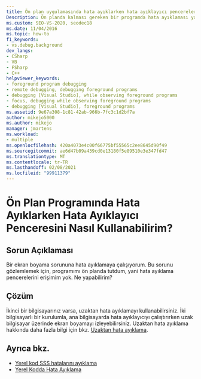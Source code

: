```yaml
---
title: Ön plan uygulamasında hata ayıklarken hata ayıklayıcı pencerelerini kullanma | Microsoft Docs
Description: Ön planda kalması gereken bir programda hata ayıklaması yapıyorsanız, arka planda yerleştirmekten kaçınmak için uzaktan hata ayıklamayı kullanın.
ms.custom: SEO-VS-2020, seodec18
ms.date: 11/04/2016
ms.topic: how-to
f1_keywords:
- vs.debug.background
dev_langs:
- CSharp
- VB
- FSharp
- C++
helpviewer_keywords:
- foreground program debugging
- remote debugging, debugging foreground programs
- debugging [Visual Studio], while observing foreground programs
- focus, debugging while observing foreground programs
- debugging [Visual Studio], foreground programs
ms.assetid: 9e67a308-1c81-42ab-966b-7fc3c1d2bf7a
author: mikejo5000
ms.author: mikejo
manager: jmartens
ms.workload:
- multiple
ms.openlocfilehash: 420a4073e4c00f66775bf55565c2ee8645d90f49
ms.sourcegitcommit: ae6d47b09a439cd0e13180f5e89510e3e347fd47
ms.translationtype: MT
ms.contentlocale: tr-TR
ms.lasthandoff: 02/08/2021
ms.locfileid: "99911379"
---
```

# <a name="how-can-i-use-debugger-windows-while-debugging-a-foreground-program"></a>Ön Plan Programında Hata Ayıklarken Hata Ayıklayıcı Penceresini Nasıl Kullanabilirim?
## <a name="problem-description"></a>Sorun Açıklaması
 Bir ekran boyama sorununa hata ayıklamaya çalışıyorum. Bu sorunu gözlemlemek için, programımı ön planda tutdum, yani hata ayıklama pencerelerini erişimim yok. Ne yapabilirim?

## <a name="solution"></a>Çözüm
 İkinci bir bilgisayarınız varsa, uzaktan hata ayıklamayı kullanabilirsiniz. İki bilgisayarlı bir kurulumla, ana bilgisayarda hata ayıklayıcıyı çalıştırırken uzak bilgisayar üzerinde ekran boyamayı izleyebilirsiniz. Uzaktan hata ayıklama hakkında daha fazla bilgi için bkz. [Uzaktan hata ayıklama](../debugger/remote-debugging.md).

## <a name="see-also"></a>Ayrıca bkz.
- [Yerel kod SSS hatalarını ayıklama](../debugger/debugging-native-code-faqs.md)
- [Yerel Kodda Hata Ayıklama](../debugger/debugging-native-code.md)